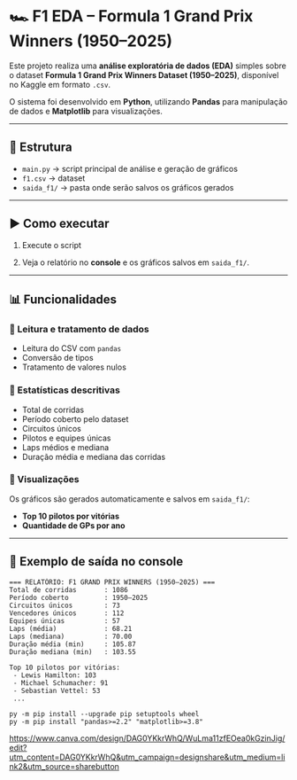 # 🏎️ F1 EDA – Formula 1 Grand Prix Winners (1950–2025)

Este projeto realiza uma **análise exploratória de dados (EDA)** simples sobre o dataset **Formula 1 Grand Prix Winners Dataset (1950–2025)**, disponível no Kaggle em formato `.csv`.

O sistema foi desenvolvido em **Python**, utilizando **Pandas** para manipulação de dados e **Matplotlib** para visualizações.

---

## 📂 Estrutura

- `main.py` → script principal de análise e geração de gráficos  
- `f1.csv` → dataset 
- `saida_f1/` → pasta onde serão salvos os gráficos gerados  

---

## ▶️ Como executar

1. Execute o script

2. Veja o relatório no **console** e os gráficos salvos em `saida_f1/`.

---

## 📊 Funcionalidades

### 🔹 Leitura e tratamento de dados

* Leitura do CSV com `pandas`
* Conversão de tipos
* Tratamento de valores nulos

### 🔹 Estatísticas descritivas

* Total de corridas
* Período coberto pelo dataset
* Circuitos únicos
* Pilotos e equipes únicas
* Laps médios e mediana
* Duração média e mediana das corridas

### 🔹 Visualizações

Os gráficos são gerados automaticamente e salvos em `saida_f1/`:

* **Top 10 pilotos por vitórias**
* **Quantidade de GPs por ano**

---

## 📑 Exemplo de saída no console

```
=== RELATÓRIO: F1 GRAND PRIX WINNERS (1950–2025) ===
Total de corridas       : 1086
Período coberto         : 1950–2025
Circuitos únicos        : 73
Vencedores únicos       : 112
Equipes únicas          : 57
Laps (média)            : 68.21
Laps (mediana)          : 70.00
Duração média (min)     : 105.87
Duração mediana (min)   : 103.55

Top 10 pilotos por vitórias:
 - Lewis Hamilton: 103
 - Michael Schumacher: 91
 - Sebastian Vettel: 53
 ...
```

```
py -m pip install --upgrade pip setuptools wheel
py -m pip install "pandas>=2.2" "matplotlib>=3.8"
```
https://www.canva.com/design/DAG0YKkrWhQ/WuLma11zfEOea0kGzinJig/edit?utm_content=DAG0YKkrWhQ&utm_campaign=designshare&utm_medium=link2&utm_source=sharebutton
